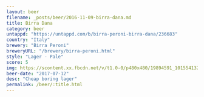 ```yaml
---
layout: beer
filename: _posts/beer/2016-11-09-birra-dana.md
title: Birra Dana
category: beer
untappd: "https://untappd.com/b/birra-peroni-birra-dana/236683"
country: "Italy"
brewery: "Birra Peroni"
breweryURL: "/brewery/birra-peroni.html"
style: "Lager - Pale"
score: 5
img: https://scontent.xx.fbcdn.net/v/t1.0-0/p480x480/19894591_10155413266648745_629811071784337406_n.jpg?_nc_cat=110&_nc_ht=scontent.xx&oh=136fadff389958a5c5b40d6d0ead0909&oe=5C953036
beer-date: "2017-07-12"
desc: "Cheap boring lager"
permalink: /beer/:title.html
---
```

